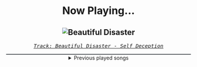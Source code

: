 <div align="center"> 
<h1>Now Playing...</h1>

![Beautiful Disaster](https://i.scdn.co/image/ab67616d00001e02718cce9eff886ca3ddbcc01f)
--
_<samp><a href="https://open.spotify.com/track/156pbk1UdF3CP6hiG9Szjh">Track: Beautiful Disaster - Self Deception</a></samp>_

<div style="border: 1px #4B5054 solid"></div>
<details>
  <summary>
    Previous played songs
  </summary>
  <table>
    <thead>
      <tr>
        <th>
          Artist
        </th>
        <th>
          Song
        </th>
        <th>
          Link
        </th>
      </tr>
    </thead>
    <tbody>
      <tr><td>Self Deception</td><td>Beautiful Disaster</td><td><a href="https://open.spotify.com/track/156pbk1UdF3CP6hiG9Szjh">https://open.spotify.com/track/156pbk1UdF3CP6hiG9Szjh</a></td></tr><tr><td>From Ashes to New</td><td>One Foot In The Grave (feat. Aaron Pauley of Of Mice & Men)</td><td><a href="https://open.spotify.com/track/3HFD33d1GOur9PQswfVeaP">https://open.spotify.com/track/3HFD33d1GOur9PQswfVeaP</a></td></tr><tr><td>Void Of Vision</td><td>Empty</td><td><a href="https://open.spotify.com/track/0wTo3imYi4UMdLw6owvcMX">https://open.spotify.com/track/0wTo3imYi4UMdLw6owvcMX</a></td></tr><tr><td>HORSKH</td><td>Trying More</td><td><a href="https://open.spotify.com/track/3xhVKCpKzdyKiH0gnugfj6">https://open.spotify.com/track/3xhVKCpKzdyKiH0gnugfj6</a></td></tr><tr><td>Oddko</td><td>D4TM - NeroArgento & The Silverblack Remix - Instrumental</td><td><a href="https://open.spotify.com/track/6y2CIOvl5ytGLSdg9zzGI2">https://open.spotify.com/track/6y2CIOvl5ytGLSdg9zzGI2</a></td></tr><tr><td>SKYND</td><td>Heaven's Gate</td><td><a href="https://open.spotify.com/track/4I1eGb0kMvB29zq24uPwqf">https://open.spotify.com/track/4I1eGb0kMvB29zq24uPwqf</a></td></tr><tr><td>SKYND</td><td>Heaven's Gate</td><td><a href="https://open.spotify.com/track/4I1eGb0kMvB29zq24uPwqf">https://open.spotify.com/track/4I1eGb0kMvB29zq24uPwqf</a></td></tr><tr><td>Oddko</td><td>D4TM - NeroArgento & The Silverblack Remix - Instrumental</td><td><a href="https://open.spotify.com/track/6y2CIOvl5ytGLSdg9zzGI2">https://open.spotify.com/track/6y2CIOvl5ytGLSdg9zzGI2</a></td></tr><tr><td>SKYND</td><td>Heaven's Gate</td><td><a href="https://open.spotify.com/track/4I1eGb0kMvB29zq24uPwqf">https://open.spotify.com/track/4I1eGb0kMvB29zq24uPwqf</a></td></tr><tr><td>Dark Tranquillity</td><td>Atoma</td><td><a href="https://open.spotify.com/track/4HlVUapocBDBqkPtET2knz">https://open.spotify.com/track/4HlVUapocBDBqkPtET2knz</a></td></tr><tr><td>Amon Amarth</td><td>Guardians Of Asgaard</td><td><a href="https://open.spotify.com/track/2DR9AzDhYeStkHupvU08FC">https://open.spotify.com/track/2DR9AzDhYeStkHupvU08FC</a></td></tr><tr><td>August Burns Red</td><td>Invisible Enemy</td><td><a href="https://open.spotify.com/track/4gSokjaAfP1W9NTfkolzdJ">https://open.spotify.com/track/4gSokjaAfP1W9NTfkolzdJ</a></td></tr><tr><td>Nine Shrines</td><td>Bend</td><td><a href="https://open.spotify.com/track/29j9XSFS93F4II42oV8mOv">https://open.spotify.com/track/29j9XSFS93F4II42oV8mOv</a></td></tr><tr><td>Breaking Benjamin</td><td>Fade Away</td><td><a href="https://open.spotify.com/track/6PkquTvmXuL0BuHqC0nZEB">https://open.spotify.com/track/6PkquTvmXuL0BuHqC0nZEB</a></td></tr><tr><td>Nick Phoenix</td><td>The Omen King</td><td><a href="https://open.spotify.com/track/0nr0jz8gPvaYLtuYYAgc0r">https://open.spotify.com/track/0nr0jz8gPvaYLtuYYAgc0r</a></td></tr><tr><td>Will Ramos</td><td>Rain</td><td><a href="https://open.spotify.com/track/1pELCtS95FQP4wuHKgLBmI">https://open.spotify.com/track/1pELCtS95FQP4wuHKgLBmI</a></td></tr><tr><td>Sleep Token</td><td>Rain</td><td><a href="https://open.spotify.com/track/0GXwlEXCO8qeeeOIYpsR3m">https://open.spotify.com/track/0GXwlEXCO8qeeeOIYpsR3m</a></td></tr><tr><td>Sleep Token</td><td>Aqua Regia</td><td><a href="https://open.spotify.com/track/5ub6Cb5yKmgGGwjvqZM1gI">https://open.spotify.com/track/5ub6Cb5yKmgGGwjvqZM1gI</a></td></tr><tr><td>Sleep Token</td><td>Chokehold</td><td><a href="https://open.spotify.com/track/1Uifdytv882RtTn6Gr4xAA">https://open.spotify.com/track/1Uifdytv882RtTn6Gr4xAA</a></td></tr><tr><td>Thousand Foot Krutch</td><td>Be Somebody</td><td><a href="https://open.spotify.com/track/33MnSYLvtOrbj5zwfioEiH">https://open.spotify.com/track/33MnSYLvtOrbj5zwfioEiH</a></td></tr>
    </tbody>
  </table>
</details>

</div>
